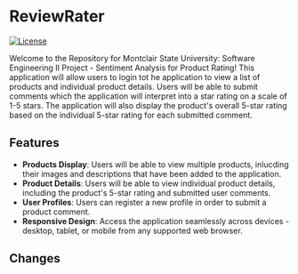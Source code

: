 # ReviewRater
[![License](https://img.shields.io/badge/License-MIT-blue.svg)](https://opensource.org/licenses/MIT)

Welcome to the Repository for Montclair State University: Software Engineering II Project - Sentiment Analysis for Product Rating! This application will allow users to login tot he application to view a list of products and individual product details. Users will be able to submit comments which the application will interpret into a star rating on a scale of 1-5 stars. The application will also display the product's overall 5-star rating based on the individual 5-star rating for each submitted comment.

## Features

- **Products Display**: Users will be able to view multiple products, inlucding their images and descriptions that have been added to the application.
- **Product Details**: Users will be able to view individual product details, including the product's 5-star rating and submitted user comments.
- **User Profiles**: Users can register a new profile in order to submit a product comment.
- **Responsive Design**: Access the application seamlessly across devices - desktop, tablet, or mobile from any supported web browser.

## Changes

